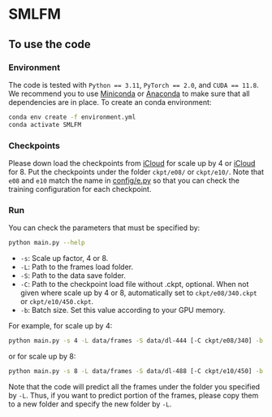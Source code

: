 # SMLFM

## To use the code

### Environment

The code is tested with `Python == 3.11`, `PyTorch == 2.0`, and `CUDA == 11.8`. We recommend you to use [Miniconda](https://docs.conda.io/en/latest/miniconda.html) or [Anaconda](https://www.anaconda.com/) to make sure that all dependencies are in place. To create an conda environment:
```bash
conda env create -f environment.yml
conda activate SMLFM
```

### Checkpoints

Please down load the checkpoints from [iCloud](https://www.icloud.com/iclouddrive/05cFlVujbb2TkrWANiT04tdgQ#340) for scale up by 4 or [iCloud](https://www.icloud.com/iclouddrive/0e6maAxyFbHaA3MIGSYuivcOw#450) for 8. 
Put the checkpoints under the folder `ckpt/e08/` or `ckpt/e10/`.
Note that `e08` and `e10` match the name in [config/e.py](https://github.com/tianrui-qi/SMLFM/blob/main/config/e.py) so that you can check the training configuration for each checkpoint.

### Run

You can check the parameters that must be specified by:
```bash
python main.py --help
```
- `-s`: Scale up factor, 4 or 8.
- `-L`: Path to the frames load folder.
- `-S`: Path to the data save folder.
- `-C`: Path to the checkpoint load file without .ckpt, optional. When not given where scale up by 4 or 8, automatically set to `ckpt/e08/340.ckpt` or `ckpt/e10/450.ckpt`.
- `-b`: Batch size. Set this value according to your GPU memory.

For example, for scale up by 4:
```bash
python main.py -s 4 -L data/frames -S data/dl-444 [-C ckpt/e08/340] -b 5
```
or for scale up by 8:
```bash
python main.py -s 8 -L data/frames -S data/dl-488 [-C ckpt/e10/450] -b 4
```

Note that the code will predict all the frames under the folder you specified by `-L`.
Thus, if you want to predict portion of the frames, please copy them to a new folder and specify the new folder by `-L`.
